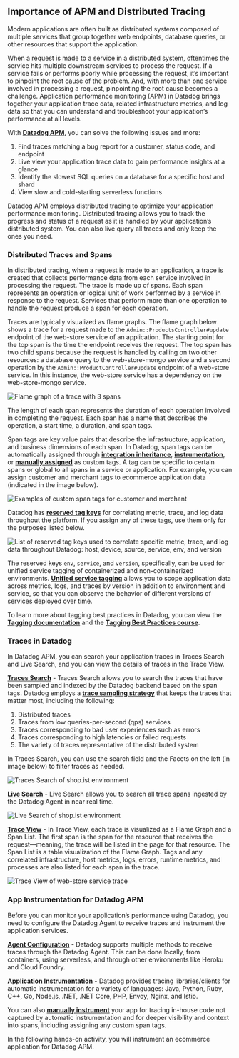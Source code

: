 ## Importance of APM and **Distributed Tracing**

Modern applications are often built as distributed systems composed of multiple services that group together web endpoints, database queries, or other resources that support the application.

When a request is made to a service in a distributed system, oftentimes the service hits multiple downstream services to process the request. If a service fails or performs poorly while processing the request, it’s important to pinpoint the root cause of the problem. And, with more than one service involved in processing a request, pinpointing the root cause becomes a challenge. Application performance monitoring (APM) in Datadog brings together your application trace data, related infrastructure metrics, and log data so that you can understand and troubleshoot your application’s performance at all levels.

With [**Datadog APM**](https://docs.datadoghq.com/tracing/), you can solve the following issues and more:

1. Find traces matching a bug report for a customer, status code, and endpoint
2. Live view your application trace data to gain performance insights at a glance
3. Identify the slowest SQL queries on a database for a specific host and shard
4. View slow and cold-starting serverless functions

Datadog APM employs distributed tracing to optimize your application performance monitoring. Distributed tracing allows you to track the progress and status of a request as it is handled by your application’s distributed system. You can also live query all traces and only keep the ones you need.

### Distributed Traces and Spans

In distributed tracing, when a request is made to an application, a trace is created that collects performance data from each service involved in processing the request. The trace is made up of spans. Each span represents an operation or logical unit of work performed by a service in response to the request. Services that perform more than one operation to handle the request produce a span for each operation.

Traces are typically visualized as flame graphs. The flame graph below shows a trace for a request made to the `Admin::ProductsController#update` endpoint of the web-store service of an application. The starting point for the top span is the time the endpoint receives the request. The top span has two child spans because the request is handled by calling on two other resources: a database query to the web-store-mongo service and a second operation by the `Admin::ProductController#update` endpoint of a web-store service. In this instance, the web-store service has a dependency on the web-store-mongo service.

![Flame graph of a trace with 3 spans](https://files.cdn.thinkific.com/file_uploads/655405/images/928/050/2b0/01-01_flamegraph.png)

The length of each span represents the duration of each operation involved in completing the request. Each span has a name that describes the operation, a start time, a duration, and span tags.

Span tags are key:value pairs that describe the infrastructure, application, and business dimensions of each span. In Datadog, span tags can be automatically assigned through [**integration inheritance**](https://docs.datadoghq.com/getting_started/tagging/assigning_tags/?tab=noncontainerizedenvironments#integration-inheritance), [**instrumentation**](https://docs.datadoghq.com/tracing/guide/metrics_namespace/), or [**manually assigned**](https://docs.datadoghq.com/getting_started/tagging/assigning_tags/?tab=noncontainerizedenvironments#configuration-file) as custom tags. A tag can be specific to certain spans or global to all spans in a service or application. For example, you can assign customer and merchant tags to ecommerce application data (indicated in the image below).

![Examples of custom span tags for customer and merchant](https://files.cdn.thinkific.com/file_uploads/655405/images/93c/368/a89/01-02_traceview_customermerchanttags.png)

Datadog has [**reserved tag keys**](https://docs.datadoghq.com/tagging/#introduction) for correlating metric, trace, and log data throughout the platform. If you assign any of these tags, use them only for the purposes listed below.

![List of reserved tag keys used to correlate specific metric, trace, and log data throughout Datadog: host, device, source, service, env, and version](https://files.cdn.thinkific.com/file_uploads/655405/images/d29/895/8d5/01-03_reversedtags_docs_updated.png)

The reserved keys `env`, `service`, and `version`, specifically, can be used for unified service tagging of containerized and non-containerized environments. [**Unified service tagging**](https://docs.datadoghq.com/getting_started/tagging/unified_service_tagging/?tab=kubernetes) allows you to scope application data across metrics, logs, and traces by version in addition to environment and service, so that you can observe the behavior of different versions of services deployed over time.

To learn more about tagging best practices in Datadog, you can view the [**Tagging documentation**](https://docs.datadoghq.com/getting_started/tagging/) and the [**Tagging Best Practices course**](https://learn.datadoghq.com/courses/tagging-best-practices).

### Traces in Datadog

In Datadog APM, you can search your application traces in Traces Search and Live Search, and you can view the details of traces in the Trace View.

**[Traces Search](https://docs.datadoghq.com/tracing/app_analytics/search/)** - Traces Search allows you to search the traces that have been sampled and indexed by the Datadog backend based on the span tags. Datadog employs a [**trace sampling strategy**](https://docs.datadoghq.com/tracing/guide/trace_sampling_and_storage/?tab=java#trace-sampling) that keeps the traces that matter most, including the following:

1. Distributed traces
2. Traces from low queries-per-second (qps) services
3. Traces corresponding to bad user experiences such as errors
4. Traces corresponding to high latencies or failed requests
5. The variety of traces representative of the distributed system

In Traces Search, you can use the search field and the Facets on the left (in image below) to filter traces as needed.

![Traces Search of shop.ist environment](https://files.cdn.thinkific.com/file_uploads/655405/images/89e/405/003/01-04_trace-search.png)

**[Live Search](https://docs.datadoghq.com/tracing/livetail/)** - Live Search allows you to search all trace spans ingested by the Datadog Agent in near real time.

![Live Search of shop.ist environment](https://files.cdn.thinkific.com/file_uploads/655405/images/75a/756/5f4/01-05_trace-live.png)

**[Trace View](https://docs.datadoghq.com/tracing/visualization/trace/?tab=spantags)** - In Trace View, each trace is visualized as a Flame Graph and a Span List. The first span is the span for the resource that receives the request—meaning, the trace will be listed in the page for that resource. The Span List is a table visualization of the Flame Graph. Tags and any correlated infrastructure, host metrics, logs, errors, runtime metrics, and processes are also listed for each span in the trace.

![Trace View of web-store service trace](https://files.cdn.thinkific.com/file_uploads/655405/images/d6b/8c6/db7/01-06_trace-view.png)

### App Instrumentation for Datadog APM

Before you can monitor your application’s performance using Datadog, you need to configure the Datadog Agent to receive traces and instrument the application services.

[**Agent Configuration**](https://docs.datadoghq.com/tracing/send_traces/) - Datadog supports multiple methods to receive traces through the Datadog Agent. This can be done locally, from containers, using serverless, and through other environments like Heroku and Cloud Foundry.

[**Application Instrumentation**](https://docs.datadoghq.com/tracing/setup/) - Datadog provides tracing libraries/clients for automatic instrumentation for a variety of languages: Java, Python, Ruby, C++, Go, Node.js, .NET, .NET Core, PHP, Envoy, Nginx, and Istio.

You can also [**manually instrument**](https://docs.datadoghq.com/tracing/manual_instrumentation/) your app for tracing in-house code not captured by automatic instrumentation and for deeper visibility and context into spans, including assigning any custom span tags.

In the following hands-on activity, you will instrument an ecommerce application for Datadog APM.
